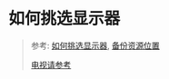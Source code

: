 # 如何挑选显示器
> 参考: [如何挑选显示器](https://www.zhihu.com/question/35668312), [备份资源位置](http://everywan-cloud-cn.oss-cn-beijing.aliyuncs.com/backup/third_web_res/how-shoose-minitor.pdf)
> 
> [电视请参考](./hbo.md)


